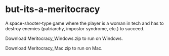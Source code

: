 # but-its-a-meritocracy
A space-shooter-type game where the player is a woman in tech and has to destroy enemies (patriarchy, impostor syndrome, etc.) to succeed.

Download Meritocracy_Windows.zip to run on Windows.

Download Meritocracy_Mac.zip to run on Mac.
